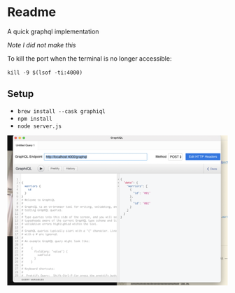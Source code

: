 # Readme
A quick graphql implementation

_Note I did not make this_

To kill the port when the terminal is no longer accessible:

`kill -9 $(lsof -ti:4000)`
## Setup
- `brew install --cask graphiql`
- `npm install`
- `node server.js`



![screenGrab](./screenGrab.png)